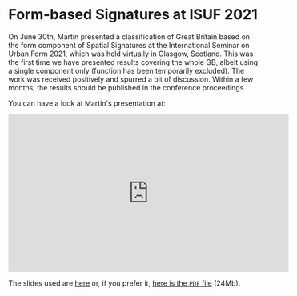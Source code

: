 ```{post} July 5th, 2021
```

# Form-based Signatures at ISUF 2021

On June 30th, Martin presented a classification of Great Britain based on the form
component of Spatial Signatures at the International Seminar on Urban Form 2021, which
was held virtually in Glasgow, Scotland. This was the first time we have presented results covering the
whole GB, albeit using a single component only (function has been temporarily excluded). The work was received positively and spurred
a bit of discussion. Within a few months, the results should be published in the conference proceedings.

You can have a look at Martin's presentation at:

<iframe width="560" height="315" src="https://www.youtube.com/embed/8d4e1uVMg3g" title="YouTube video player" frameborder="0" allow="accelerometer; autoplay; clipboard-write; encrypted-media; gyroscope; picture-in-picture" allowfullscreen></iframe>

The slides used are [here](https://urbangrammarai.github.io/talks/202106_isuf) or, if you prefer it, [here is the `PDF` file](https://urbangrammarai.github.io/talks/202106_isuf/index.pdf) (24Mb).
